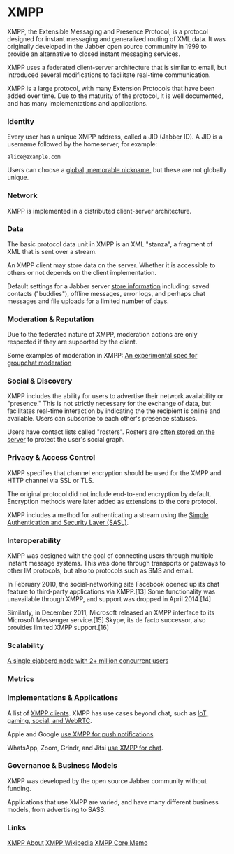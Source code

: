 # XMPP

XMPP, the Extensible Messaging and Presence Protocol, is a protocol designed for instant messaging and generalized routing of XML data. It was originally developed in the Jabber open source community in 1999 to provide an alternative to closed instant messaging services.

XMPP uses a federated client-server architecture that is similar to email, but introduced several modifications to facilitate real-time communication.

XMPP is a large protocol, with many Extension Protocols that have been added over time. Due to the maturity of the protocol, it is well documented, and has many implementations and applications.

### Identity

Every user has a unique XMPP address, called a JID (Jabber ID). A JID is a username followed by the homeserver, for example:

```
alice@example.com
```

Users can choose a [global, memorable nickname,](https://xmpp.org/extensions/xep-0172.html) but these are not globally unique.

### Network

XMPP is implemented in a distributed client-server architecture.

### Data

The basic protocol data unit in XMPP is an XML "stanza", a fragment of XML that is sent over a stream.

An XMPP client may store data on the server. Whether it is accessible to others or not depends on the client implementation.

Default settings for a Jabber server [store information](https://jabber.at/p/privacy/) including: saved contacts ("buddies"), offline messages, error logs, and perhaps chat messages and file uploads for a limited number of days.

### Moderation & Reputation

Due to the federated nature of XMPP, moderation actions are only respected if they are supported by the client.

Some examples of moderation in XMPP:
[An experimental spec for groupchat moderation](https://xmpp.org/extensions/xep-0425.html)

### Social & Discovery

XMPP includes the ability for users to advertise their network availability or "presence." This is not strictly necessary for the exchange of data, but facilitates real-time interaction by indicating the the recipient is online and available. Users can subscribe to each other's presence statuses.

Users have contact lists called "rosters". Rosters are [often stored on the server](https://www.blikoontech.com/tutorials/xmpp-made-simple-roster-and-presence-explained) to protect the user's social graph.

### Privacy & Access Control

XMPP specifies that channel encryption should be used for the XMPP and HTTP channel via SSL or TLS.

The original protocol did not include end-to-end encryption by default. Encryption methods were later added as extensions to the core protocol.

XMPP includes a method for authenticating a stream using the [Simple Authentication and Security Layer (SASL)](https://tools.ietf.org/html/rfc6120#ref-SASL).

### Interoperability

XMPP was designed with the goal of connecting users through multiple instant message systems. This was done through transports or gateways to other IM protocols, but also to protocols such as SMS and email.

In February 2010, the social-networking site Facebook opened up its chat feature to third-party applications via XMPP.[13] Some functionality was unavailable through XMPP, and support was dropped in April 2014.[14]

Similarly, in December 2011, Microsoft released an XMPP interface to its Microsoft Messenger service.[15] Skype, its de facto successor, also provides limited XMPP support.[16]

### Scalability

[A single ejabberd node with 2+ million concurrent users](https://www.process-one.net/blog/ejabberd-massive-scalability-1node-2-million-concurrent-users/)

### Metrics

### Implementations & Applications

A list of [XMPP clients](https://xmpp.org/software/clients.html). XMPP has use cases beyond chat, such as [IoT, gaming, social, and WebRTC](https://xmpp.org/uses/).

Apple and Google [use XMPP for push notifications](https://xmpp.org/uses/social.html).

WhatsApp, Zoom, Grindr, and Jitsi [use XMPP for chat](https://xmpp.org/uses/instant-messaging.html).

### Governance & Business Models

XMPP was developed by the open source Jabber community without funding.

Applications that use XMPP are varied, and have many different business models, from advertising to SASS.

### Links

[XMPP About](https://xmpp.org/about/technology-overview.html)
[XMPP Wikipedia](https://en.wikipedia.org/wiki/XMPP)
[XMPP Core Memo](https://xmpp.org/rfcs/rfc3920.html)
